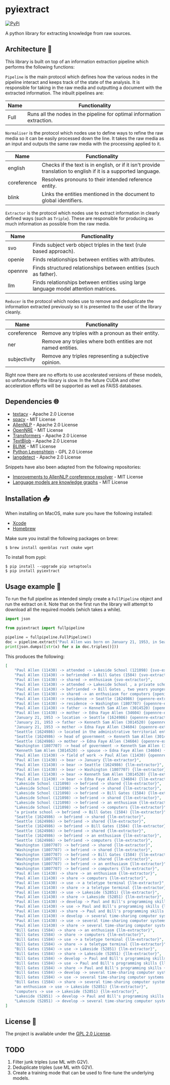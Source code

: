 # pyiextract

<a href="https://pypi.org/project/pyiextract/">
    <img alt="PyPi" src="https://img.shields.io/pypi/v/pyiextract">
</a>

A python library for extracting knowledge from raw sources.

## Architecture :triangular_ruler:

This library is built on top of an information extraction pipeline which performs the following functions:

`Pipeline` is the main protocol which defines how the various nodes in the pipeline interact and keeps track of the state of the analysis. It is responsible for taking in the raw media and outputting a document with the extracted information. The inbuilt pipelines are:

|Name|Functionality                                                         |
|----|----------------------------------------------------------------------|
|Full|Runs all the nodes in the pipeline for optimal information extraction.|

`Normaliser` is the protocol which nodes use to define ways to refine the raw media so it can be easily processed down the line. It takes the raw media as an input and outputs the same raw media with the processing applied to it.

|Name       |Functionality                                                                                                 |
|-----------|--------------------------------------------------------------------------------------------------------------|
|english    |Checks if the text is in english, or if it isn't provide translation to english if it is a supported language.|
|coreference|Resolves pronouns to their intended reference entity.                                                         |
|blink      |Links the entities mentioned in the document to global identifiers.                                           |

`Extractor` is the protocol which nodes use to extract information in clearly defined ways (such as `Triple`). These are responsible for producing as much information as possible from the raw media.

|Name   |Functionality                                                                      |
|-------|-----------------------------------------------------------------------------------|
|svo    |Finds subject verb object triples in the text (rule based approach).               |
|openie |Finds relationships between entities with attributes.                              |
|opennre|Finds structured relationships between entities (such as father).                  |
|llm    |Finds relationships between entities using large language model attention matrices.|

`Reducer` is the protocol which nodes use to remove and deduplicate the information extracted previously so it is presented to the user of the library cleanly.

|Name        |Functionality                                                 |
|------------|--------------------------------------------------------------|
|coreference |Remove any triples with a pronoun as their entity.            |
|ner         |Remove any triples where both entities are not named entities.|
|subjectivity|Remove any triples representing a subjective opinion.         |

Right now there are no efforts to use accelerated versions of these models, so unfortunately the library is slow. In the future CUDA and other acceleration efforts will be supported as well as FAISS databases.

## Dependencies :globe_with_meridians:

* [textacy](https://github.com/chartbeat-labs/textacy) - Apache 2.0 License
* [spacy](https://spacy.io/) - MIT License
* [AllenNLP](https://allenai.org/allennlp) - Apache 2.0 License
* [OpenNRE](https://github.com/thunlp/OpenNRE) - MIT License
* [Transformers](https://github.com/huggingface/transformers) - Apache 2.0 License
* [TextBlob](https://github.com/chartbeat-labs/textacy) - Apache 2.0 License
* [BLINK](https://github.com/facebookresearch/BLINK) - MIT License
* [Python Levenshtein](https://github.com/ztane/python-Levenshtein) - GPL 2.0 License
* [langdetect](https://pypi.org/project/langdetect/) - Apache 2.0 License

Snippets have also been adapted from the following repositories:

* [Improvements to AllenNLP coreference resolver](https://github.com/Laxminarayen/coreference-resolution-allenNLP/blob/main/improvements_to_allennlp_cr.ipynb) - MIT License
* [Language models are knowledge graphs](https://github.com/theblackcat102/language-models-are-knowledge-graphs-pytorch/blob/main/process.py) - MIT License

## Installation :inbox_tray:

When installing on MacOS, make sure you have the following installed:

* [Xcode](https://developer.apple.com/xcode/)
* [Homebrew](https://brew.sh/)

Make sure you install the following packages on brew:

```shell
$ brew install openblas rust cmake wget
```

To install from pypi:

```shell
$ pip install --upgrade pip setuptools
$ pip install pyiextract
```

## Usage example :eyes:

To run the full pipeline as intended simply create a `FullPipeline` object and run the extract on it. Note that on the first run the library will attempt to download all the required models (which takes a while).

```python
import json

from pyiextract import fullpipeline

pipeline = fullpipeline.FullPipeline()
doc = pipeline.extract("Paul Allen was born on January 21, 1953, in Seattle, Washington, to Kenneth Sam Allen and Edna Faye Allen. Allen attended Lakeside School, a private school in Seattle, where he befriended Bill Gates, two years younger, with whom he shared an enthusiasm for computers. Paul and Bill used a teletype terminal at their high school, Lakeside, to develop their programming skills on several time-sharing computer systems.")
print(json.dumps([str(x) for x in doc.triples()]))
```

This produces the following:
```json
[
    "Paul Allen (11430) -> attended -> Lakeside School (121098) {svo-extractor}",
    "Paul Allen (11430) -> befriended -> Bill Gates (1584) {svo-extractor}",
    "Paul Allen (11430) -> shared -> enthusiasm {svo-extractor}",
    "Paul Allen (11430) -> attended -> Lakeside School , a private school in Seattle , Washington , where Paul Allen befriended Bill Gates , two years younger , with whom Paul Allen shared an enthusiasm for computers {openie-extractor}",
    "Paul Allen (11430) -> befriended -> Bill Gates , two years younger , with whom Paul Allen shared an enthusiasm for computers at where {openie-extractor}",
    "Paul Allen (11430) -> shared -> an enthusiasm for computers {openie-extractor}",
    "Paul Allen (11430) -> residence -> Seattle (1624986) {opennre-extractor}",
    "Paul Allen (11430) -> residence -> Washington (1807707) {opennre-extractor}",
    "Paul Allen (11430) -> father -> Kenneth Sam Allen (3014520) {opennre-extractor}",
    "Paul Allen (11430) -> mother -> Edna Faye Allen (34604) {opennre-extractor}",
    "January 21, 1953 -> location -> Seattle (1624986) {opennre-extractor}",
    "January 21, 1953 -> father -> Kenneth Sam Allen (3014520) {opennre-extractor}",
    "January 21, 1953 -> mother -> Edna Faye Allen (34604) {opennre-extractor}",
    "Seattle (1624986) -> located in the administrative territorial entity -> Washington (1807707) {opennre-extractor}",
    "Seattle (1624986) -> head of government -> Kenneth Sam Allen (3014520) {opennre-extractor}",
    "Seattle (1624986) -> mother -> Edna Faye Allen (34604) {opennre-extractor}",
    "Washington (1807707) -> head of government -> Kenneth Sam Allen (3014520) {opennre-extractor}",
    "Kenneth Sam Allen (3014520) -> spouse -> Edna Faye Allen (34604) {opennre-extractor}",
    "Paul Allen (11430) -> field of work -> Paul Allen (11430) {opennre-extractor}",
    "Paul Allen (11430) -> bear -> January {llm-extractor}",
    "Paul Allen (11430) -> bear -> Seattle (1624986) {llm-extractor}",
    "Paul Allen (11430) -> bear -> Washington (1807707) {llm-extractor}",
    "Paul Allen (11430) -> bear -> Kenneth Sam Allen (3014520) {llm-extractor}",
    "Paul Allen (11430) -> bear -> Edna Faye Allen (34604) {llm-extractor}",
    "Lakeside School (121098) -> befriend -> shared {llm-extractor}",
    "Lakeside School (121098) -> befriend -> shared {llm-extractor}",
    "Lakeside School (121098) -> befriend -> Bill Gates (1584) {llm-extractor}",
    "Lakeside School (121098) -> befriend -> shared {llm-extractor}",
    "Lakeside School (121098) -> befriend -> an enthusiasm {llm-extractor}",
    "Lakeside School (121098) -> befriend -> computers {llm-extractor}",
    "a private school -> befriend -> Bill Gates (1584) {llm-extractor}",
    "Seattle (1624986) -> befriend -> shared {llm-extractor}",
    "Seattle (1624986) -> befriend -> shared {llm-extractor}",
    "Seattle (1624986) -> befriend -> Bill Gates (1584) {llm-extractor}",
    "Seattle (1624986) -> befriend -> shared {llm-extractor}",
    "Seattle (1624986) -> befriend -> an enthusiasm {llm-extractor}",
    "Seattle (1624986) -> befriend -> computers {llm-extractor}",
    "Washington (1807707) -> befriend -> shared {llm-extractor}",
    "Washington (1807707) -> befriend -> shared {llm-extractor}",
    "Washington (1807707) -> befriend -> Bill Gates (1584) {llm-extractor}",
    "Washington (1807707) -> befriend -> shared {llm-extractor}",
    "Washington (1807707) -> befriend -> an enthusiasm {llm-extractor}",
    "Washington (1807707) -> befriend -> computers {llm-extractor}",
    "Paul Allen (11430) -> share -> an enthusiasm {llm-extractor}",
    "Paul Allen (11430) -> share -> computers {llm-extractor}",
    "Paul Allen (11430) -> use -> a teletype terminal {llm-extractor}",
    "Paul Allen (11430) -> share -> a teletype terminal {llm-extractor}",
    "Paul Allen (11430) -> use -> Lakeside (52851) {llm-extractor}",
    "Paul Allen (11430) -> share -> Lakeside (52851) {llm-extractor}",
    "Paul Allen (11430) -> develop -> Paul and Bill's programming skills {llm-extractor}",
    "Paul Allen (11430) -> use -> Paul and Bill's programming skills {llm-extractor}",
    "Paul Allen (11430) -> share -> Paul and Bill's programming skills {llm-extractor}",
    "Paul Allen (11430) -> develop -> several time-sharing computer systems {llm-extractor}",
    "Paul Allen (11430) -> use -> several time-sharing computer systems {llm-extractor}",
    "Paul Allen (11430) -> share -> several time-sharing computer systems {llm-extractor}",
    "Bill Gates (1584) -> share -> an enthusiasm {llm-extractor}",
    "Bill Gates (1584) -> share -> computers {llm-extractor}",
    "Bill Gates (1584) -> use -> a teletype terminal {llm-extractor}",
    "Bill Gates (1584) -> share -> a teletype terminal {llm-extractor}",
    "Bill Gates (1584) -> use -> Lakeside (52851) {llm-extractor}",
    "Bill Gates (1584) -> share -> Lakeside (52851) {llm-extractor}",
    "Bill Gates (1584) -> develop -> Paul and Bill's programming skills {llm-extractor}",
    "Bill Gates (1584) -> use -> Paul and Bill's programming skills {llm-extractor}",
    "Bill Gates (1584) -> share -> Paul and Bill's programming skills {llm-extractor}",
    "Bill Gates (1584) -> develop -> several time-sharing computer systems {llm-extractor}",
    "Bill Gates (1584) -> use -> several time-sharing computer systems {llm-extractor}",
    "Bill Gates (1584) -> share -> several time-sharing computer systems {llm-extractor}",
    "an enthusiasm -> use -> Lakeside (52851) {llm-extractor}",
    "computers -> use -> Lakeside (52851) {llm-extractor}",
    "Lakeside (52851) -> develop -> Paul and Bill's programming skills {llm-extractor}",
    "Lakeside (52851) -> develop -> several time-sharing computer systems {llm-extractor}"
]
```

## License :memo:

The project is available under the [GPL 2.0 License](LICENSE).

## TODO

1. Filter junk triples (use ML with G2V).
2. Deduplicate triples (use ML with G2V).
3. Create a training mode that can be used to fine-tune the underlying models.
